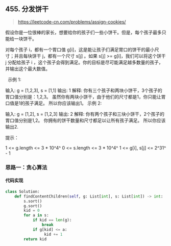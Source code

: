 ## 455. 分发饼干
>https://leetcode-cn.com/problems/assign-cookies/

假设你是一位很棒的家长，想要给你的孩子们一些小饼干。但是，每个孩子最多只能给一块饼干。

对每个孩子 i，都有一个胃口值 g[i]，这是能让孩子们满足胃口的饼干的最小尺寸；并且每块饼干 j，都有一个尺寸 s[j] 。如果 s[j] >= g[i]，我们可以将这个饼干 j 分配给孩子 i ，这个孩子会得到满足。你的目标是尽可能满足越多数量的孩子，并输出这个最大数值。

 
示例 1:

输入: g = [1,2,3], s = [1,1]
输出: 1
解释: 
你有三个孩子和两块小饼干，3个孩子的胃口值分别是：1,2,3。
虽然你有两块小饼干，由于他们的尺寸都是1，你只能让胃口值是1的孩子满足。
所以你应该输出1。
示例 2:

输入: g = [1,2], s = [1,2,3]
输出: 2
解释: 
你有两个孩子和三块小饼干，2个孩子的胃口值分别是1,2。
你拥有的饼干数量和尺寸都足以让所有孩子满足。
所以你应该输出2.
 

提示：

1 <= g.length <= 3 * 10^4^
0 <= s.length <= 3 * 10^4^
1 <= g[i], s[j] <= 2^31^ - 1

### 思路一：贪心算法

#### 代码实现
```python
class Solution:
    def findContentChildren(self, g: List[int], s: List[int]) -> int:
        s.sort()
        g.sort()
        kid = 0
        for a in s:
            if kid == len(g):
                break
            if g[kid] <= a:
                 kid += 1
        return kid
```




